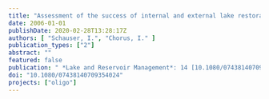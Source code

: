 ```yaml
---
title: "Assessment of the success of internal and external lake restoration measures in two Berlin lakes"
date: 2006-01-01
publishDate: 2020-02-28T13:28:17Z
authors: [ "Schauser, I.", "Chorus, I." ]
publication_types: ["2"]
abstract: ""
featured: false
publication: " *Lake and Reservoir Management*: 14 [10.1080/07438140709354024](https://doi.org/10.1080/07438140709354024)"
doi: "10.1080/07438140709354024"
projects: ["oligo"]
---
```


